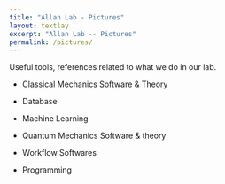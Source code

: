 ```yaml
---
title: "Allan Lab - Pictures"
layout: textlay
excerpt: "Allan Lab -- Pictures"
permalink: /pictures/
---
```


Useful tools, references related to what we do in our lab.

- Classical Mechanics Software & Theory

- Database

- Machine Learning

- Quantum Mechanics Software & theory

- Workflow Softwares

- Programming
